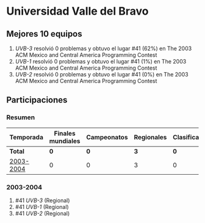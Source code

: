 # Universidad Valle del Bravo

## Mejores 10 equipos

1. _UVB-3_ resolvió 0 problemas y obtuvo el lugar #41 (62%) en The 2003 ACM Mexico and Central America Programming Contest
1. _UVB-1_ resolvió 0 problemas y obtuvo el lugar #41 (1%) en The 2003 ACM Mexico and Central America Programming Contest
1. _UVB-2_ resolvió 0 problemas y obtuvo el lugar #41 (0%) en The 2003 ACM Mexico and Central America Programming Contest

## Participaciones

### Resumen

| Temporada | Finales mundiales | Campeonatos | Regionales | Clasificatorios | Equipos |
| --- | --- | --- | --- | --- | --- |
| **Total** | **0** | **0** | **3** | **0** | **3** |
| [2003-2004](#2003-2004) | 0 | 0 | 3 | 0 | 3 |

### 2003-2004

1. #41 _UVB-3_ (Regional)
1. #41 _UVB-1_ (Regional)
1. #41 _UVB-2_ (Regional)



